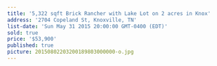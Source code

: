 ```yaml
---
title: '5,322 sqft Brick Rancher with Lake Lot on 2 acres in Knox'
address: '2704 Copeland St, Knoxville, TN'
list-date: 'Sun May 31 2015 20:00:00 GMT-0400 (EDT)'
sold: true
price: '$53,900'
published: true
picture: 20150802203200189803000000-o.jpg
---
```

